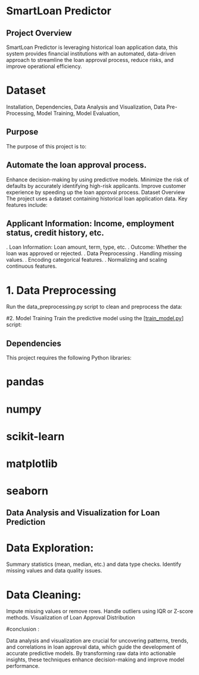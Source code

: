# SmartLoan Predictor
## Project Overview
SmartLoan Predictor is leveraging historical loan application data, this system provides financial institutions with an automated, data-driven approach to streamline the loan approval process, reduce risks, and improve operational efficiency.


# Dataset
   Installation,
    Dependencies,
    Data Analysis and Visualization,
   Data Pre-Processing,
   Model Training,
   Model Evaluation,
## Purpose
The purpose of this project is to:

## Automate the loan approval process.
Enhance decision-making by using predictive models.
Minimize the risk of defaults by accurately identifying high-risk applicants.
Improve customer experience by speeding up the loan approval process.
Dataset Overview
The project uses a dataset containing historical loan application data. Key features include:

## Applicant Information: Income, employment status, credit history, etc.
. Loan Information: Loan amount, term, type, etc.
. Outcome: Whether the loan was approved or rejected.
. Data Preprocessing
 . Handling missing values.
. Encoding categorical features.
. Normalizing and scaling continuous features.

# 1. Data Preprocessing
Run the data_preprocessing.py script to clean and preprocess the data:


#2. Model Training
Train the predictive model using the [[train_model.py](https://github.com/Juairia-chowdhury/Smart-loan-predictor/blob/main/FINAL_PROJECT(Loan_Predication).ipynb)] script:


## Dependencies
This project requires the following Python libraries:

# pandas
# numpy
# scikit-learn
# matplotlib
# seaborn
## Data Analysis and Visualization for Loan Prediction
# Data Exploration:

Summary statistics (mean, median, etc.) and data type checks.
Identify missing values and data quality issues.

# Data Cleaning:

Impute missing values or remove rows.
Handle outliers using IQR or Z-score methods.
Visualization of Loan Approval Distribution

#conclusion : 

Data analysis and visualization are crucial for uncovering patterns, trends, and correlations in loan approval data, which guide the development of accurate predictive models. By transforming raw data into actionable insights, these techniques enhance decision-making and improve model performance.








